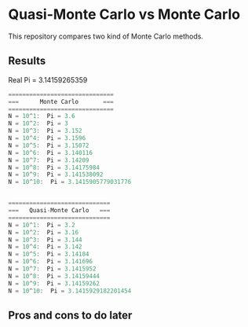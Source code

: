 # Quasi-Monte Carlo vs Monte Carlo

This repository compares two kind of Monte Carlo methods.

## Results

Real Pi = 3.14159265359

```c
==============================
===      Monte Carlo       ===
==============================
N = 10^1:  Pi = 3.6
N = 10^2:  Pi = 3
N = 10^3:  Pi = 3.152
N = 10^4:  Pi = 3.1596
N = 10^5:  Pi = 3.15072
N = 10^6:  Pi = 3.140116
N = 10^7:  Pi = 3.14209
N = 10^8:  Pi = 3.14175984
N = 10^9:  Pi = 3.141538092
N = 10^10:  Pi = 3.1415905779031776


=============================
===   Quasi-Monte Carlo   ===
=============================
N = 10^1:  Pi = 3.2
N = 10^2:  Pi = 3.16
N = 10^3:  Pi = 3.144
N = 10^4:  Pi = 3.142
N = 10^5:  Pi = 3.14184
N = 10^6:  Pi = 3.141696
N = 10^7:  Pi = 3.1415952
N = 10^8:  Pi = 3.14159444
N = 10^9:  Pi = 3.14159262
N = 10^10:  Pi = 3.1415929182201454
```

## Pros and cons to do later
